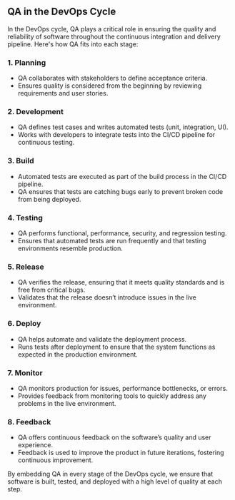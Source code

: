## QA in the DevOps Cycle

In the DevOps cycle, QA plays a critical role in ensuring the quality and reliability of software throughout the continuous integration and delivery pipeline. Here's how QA fits into each stage:

### 1. **Planning**
- QA collaborates with stakeholders to define acceptance criteria.
- Ensures quality is considered from the beginning by reviewing requirements and user stories.

### 2. **Development**
- QA defines test cases and writes automated tests (unit, integration, UI).
- Works with developers to integrate tests into the CI/CD pipeline for continuous testing.

### 3. **Build**
- Automated tests are executed as part of the build process in the CI/CD pipeline.
- QA ensures that tests are catching bugs early to prevent broken code from being deployed.

### 4. **Testing**
- QA performs functional, performance, security, and regression testing.
- Ensures that automated tests are run frequently and that testing environments resemble production.

### 5. **Release**
- QA verifies the release, ensuring that it meets quality standards and is free from critical bugs.
- Validates that the release doesn’t introduce issues in the live environment.

### 6. **Deploy**
- QA helps automate and validate the deployment process.
- Runs tests after deployment to ensure that the system functions as expected in the production environment.

### 7. **Monitor**
- QA monitors production for issues, performance bottlenecks, or errors.
- Provides feedback from monitoring tools to quickly address any problems in the live environment.

### 8. **Feedback**
- QA offers continuous feedback on the software’s quality and user experience.
- Feedback is used to improve the product in future iterations, fostering continuous improvement.

By embedding QA in every stage of the DevOps cycle, we ensure that software is built, tested, and deployed with a high level of quality at each step.
